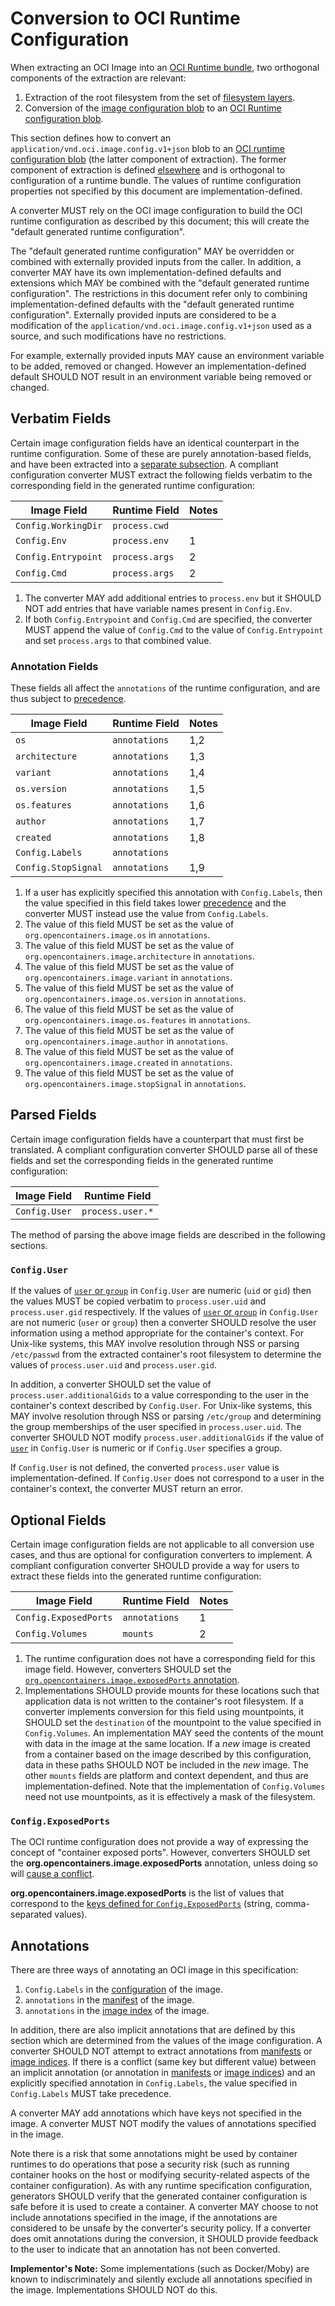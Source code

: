 # Conversion to OCI Runtime Configuration

When extracting an OCI Image into an [OCI Runtime bundle][oci-runtime-bundle], two orthogonal components of the extraction are relevant:

1. Extraction of the root filesystem from the set of [filesystem layers](layer.md).
2. Conversion of the [image configuration blob](config.md) to an [OCI Runtime configuration blob][oci-runtime-config].

This section defines how to convert an `application/vnd.oci.image.config.v1+json` blob to an [OCI runtime configuration blob][oci-runtime-config] (the latter component of extraction).
The former component of extraction is defined [elsewhere](layer.md) and is orthogonal to configuration of a runtime bundle.
The values of runtime configuration properties not specified by this document are implementation-defined.

A converter MUST rely on the OCI image configuration to build the OCI runtime configuration as described by this document; this will create the "default generated runtime configuration".

The "default generated runtime configuration" MAY be overridden or combined with externally provided inputs from the caller.
In addition, a converter MAY have its own implementation-defined defaults and extensions which MAY be combined with the "default generated runtime configuration".
The restrictions in this document refer only to combining implementation-defined defaults with the "default generated runtime configuration".
Externally provided inputs are considered to be a modification of the `application/vnd.oci.image.config.v1+json` used as a source, and such modifications have no restrictions.

For example, externally provided inputs MAY cause an environment variable to be added, removed or changed.
However an implementation-defined default SHOULD NOT result in an environment variable being removed or changed.

[oci-runtime-bundle]: https://github.com/opencontainers/runtime-spec/blob/v1.0.0/bundle.md
[oci-runtime-config]: https://github.com/opencontainers/runtime-spec/blob/v1.0.0/config.md

## Verbatim Fields

Certain image configuration fields have an identical counterpart in the runtime configuration.
Some of these are purely annotation-based fields, and have been extracted into a [separate subsection](#annotation-fields).
A compliant configuration converter MUST extract the following fields verbatim to the corresponding field in the generated runtime configuration:

| Image Field         | Runtime Field   | Notes |
| ------------------- | --------------- | ----- |
| `Config.WorkingDir` | `process.cwd`   |       |
| `Config.Env`        | `process.env`   | 1     |
| `Config.Entrypoint` | `process.args`  | 2     |
| `Config.Cmd`        | `process.args`  | 2     |

1. The converter MAY add additional entries to `process.env` but it SHOULD NOT add entries that have variable names present in `Config.Env`.
2. If both `Config.Entrypoint` and `Config.Cmd` are specified, the converter MUST append the value of `Config.Cmd` to the value of `Config.Entrypoint` and set `process.args` to that combined value.

### Annotation Fields

These fields all affect the `annotations` of the runtime configuration, and are thus subject to [precedence](#annotations).

| Image Field         | Runtime Field   | Notes |
| ------------------- | --------------- | ----- |
| `os`                | `annotations`   | 1,2   |
| `architecture`      | `annotations`   | 1,3   |
| `variant`           | `annotations`   | 1,4   |
| `os.version`         | `annotations`   | 1,5   |
| `os.features`        | `annotations`   | 1,6   |
| `author`            | `annotations`   | 1,7   |
| `created`           | `annotations`   | 1,8   |
| `Config.Labels`     | `annotations`   |       |
| `Config.StopSignal` | `annotations`   | 1,9   |

1. If a user has explicitly specified this annotation with `Config.Labels`, then the value specified in this field takes lower [precedence](#annotations) and the converter MUST instead use the value from `Config.Labels`.
2. The value of this field MUST be set as the value of `org.opencontainers.image.os` in `annotations`.
3. The value of this field MUST be set as the value of `org.opencontainers.image.architecture` in `annotations`.
4. The value of this field MUST be set as the value of `org.opencontainers.image.variant` in `annotations`.
5. The value of this field MUST be set as the value of `org.opencontainers.image.os.version` in `annotations`.
6. The value of this field MUST be set as the value of `org.opencontainers.image.os.features` in `annotations`.
7. The value of this field MUST be set as the value of `org.opencontainers.image.author` in `annotations`.
8. The value of this field MUST be set as the value of `org.opencontainers.image.created` in `annotations`.
9. The value of this field MUST be set as the value of `org.opencontainers.image.stopSignal` in `annotations`.

## Parsed Fields

Certain image configuration fields have a counterpart that must first be translated.
A compliant configuration converter SHOULD parse all of these fields and set the corresponding fields in the generated runtime configuration:

| Image Field         | Runtime Field    |
| ------------------- | ---------------  |
| `Config.User`       | `process.user.*` |

The method of parsing the above image fields are described in the following sections.

### `Config.User`

If the values of [`user` or `group`](config.md#properties) in `Config.User` are numeric (`uid` or `gid`) then the values MUST be copied verbatim to `process.user.uid` and `process.user.gid` respectively.
If the values of [`user` or `group`](config.md#properties) in `Config.User` are not numeric (`user` or `group`) then a converter SHOULD resolve the user information using a method appropriate for the container's context.
For Unix-like systems, this MAY involve resolution through NSS or parsing `/etc/passwd` from the extracted container's root filesystem to determine the values of `process.user.uid` and `process.user.gid`.

In addition, a converter SHOULD set the value of `process.user.additionalGids` to a value corresponding to the user in the container's context described by `Config.User`.
For Unix-like systems, this MAY involve resolution through NSS or parsing `/etc/group` and determining the group memberships of the user specified in `process.user.uid`.
The converter SHOULD NOT modify `process.user.additionalGids` if the value of [`user`](config.md#properties) in `Config.User` is numeric or if `Config.User` specifies a group.

If `Config.User` is not defined, the converted `process.user` value is implementation-defined.
If `Config.User` does not correspond to a user in the container's context, the converter MUST return an error.

## Optional Fields

Certain image configuration fields are not applicable to all conversion use cases, and thus are optional for configuration converters to implement.
A compliant configuration converter SHOULD provide a way for users to extract these fields into the generated runtime configuration:

| Image Field           | Runtime Field      | Notes |
| --------------------- | ------------------ | ----- |
| `Config.ExposedPorts` | `annotations`      | 1     |
| `Config.Volumes`      | `mounts`           | 2     |

1. The runtime configuration does not have a corresponding field for this image field.
   However, converters SHOULD set the [`org.opencontainers.image.exposedPorts` annotation](#config.exposedports).
2. Implementations SHOULD provide mounts for these locations such that application data is not written to the container's root filesystem.
   If a converter implements conversion for this field using mountpoints, it SHOULD set the `destination` of the mountpoint to the value specified in `Config.Volumes`.
   An implementation MAY seed the contents of the mount with data in the image at the same location.
   If a _new_ image is created from a container based on the image described by this configuration, data in these paths SHOULD NOT be included in the _new_ image.
   The other `mounts` fields are platform and context dependent, and thus are implementation-defined.
   Note that the implementation of `Config.Volumes` need not use mountpoints, as it is effectively a mask of the filesystem.

### `Config.ExposedPorts`

The OCI runtime configuration does not provide a way of expressing the concept of "container exposed ports".
However, converters SHOULD set the **org.opencontainers.image.exposedPorts** annotation, unless doing so will [cause a conflict](#annotations).

**org.opencontainers.image.exposedPorts** is the list of values that correspond to the [keys defined for `Config.ExposedPorts`](config.md) (string, comma-separated values).

## Annotations

There are three ways of annotating an OCI image in this specification:

1. `Config.Labels` in the [configuration](config.md) of the image.
2. `annotations` in the [manifest](manifest.md) of the image.
3. `annotations` in the [image index](image-index.md) of the image.

In addition, there are also implicit annotations that are defined by this section which are determined from the values of the image configuration.
A converter SHOULD NOT attempt to extract annotations from [manifests](manifest.md) or [image indices](image-index.md).
If there is a conflict (same key but different value) between an implicit annotation (or annotation in [manifests](manifest.md) or [image indices](image-index.md)) and an explicitly specified annotation in `Config.Labels`, the value specified in `Config.Labels` MUST take precedence.

A converter MAY add annotations which have keys not specified in the image.
A converter MUST NOT modify the values of annotations specified in the image.

Note there is a risk that some annotations might be used by container runtimes to do operations that pose a security risk (such as running container hooks on the host or modifying security-related aspects of the container configuration).
As with any runtime specification configuration, generators SHOULD verify that the generated container configuration is safe before it is used to create a container.
A converter MAY choose to not include annotations specified in the image, if the annotations are considered to be unsafe by the converter's security policy.
If a converter does omit annotations during the conversion, it SHOULD provide feedback to the user to indicate that an annotation has not been converted.

**Implementor's Note:** Some implementations (such as Docker/Moby) are known to indiscriminately and silently exclude all annotations specified in the image. Implementations SHOULD NOT do this.
